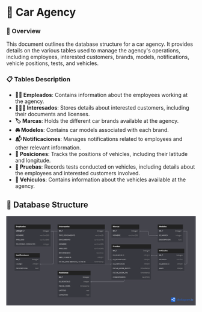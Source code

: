 # 🚗 Car Agency 

### 📖 Overview
This document outlines the database structure for a car agency. It provides details on the various tables used to manage the agency's operations, including employees, interested customers, brands, models, notifications, vehicle positions, tests, and vehicles.

### 📋 Tables Description

- **👨‍💼 Empleados**: Contains information about the employees working at the agency.
- **🧑‍🤝‍🧑 Interesados**: Stores details about interested customers, including their documents and licenses.
- **🏷️ Marcas**: Holds the different car brands available at the agency.
- **🚘 Modelos**: Contains car models associated with each brand.
- **📬 Notificaciones**: Manages notifications related to employees and other relevant information.
- **📍 Posiciones**: Tracks the positions of vehicles, including their latitude and longitude.
- **📝 Pruebas**: Records tests conducted on vehicles, including details about the employees and interested customers involved.
- **🚗 Vehiculos**: Contains information about the vehicles available at the agency.

## 💾 Database Structure

![Car Agency Database Diagram](public/agencia-diagram.png)
